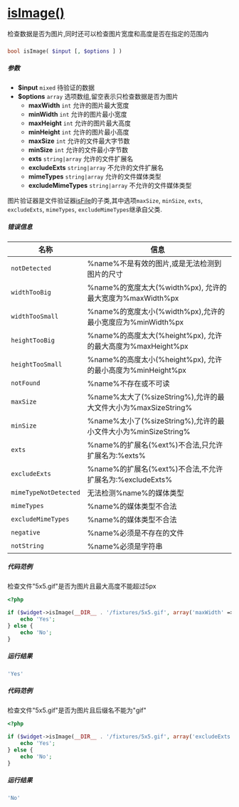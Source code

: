 [isImage()](http://twinh.github.io/widget/api/isImage)
======================================================

检查数据是否为图片,同时还可以检查图片宽度和高度是否在指定的范围内

### 
```php
bool isImage( $input [, $options ] )
```

##### 参数
* **$input** `mixed` 待验证的数据
* **$options** `array` 选项数组,留空表示只检查数据是否为图片
   *  **maxWidth** `int` 允许的图片最大宽度
   *  **minWidth** `int` 允许的图片最小宽度
   *  **maxHeight** `int` 允许的图片最大高度
   *  **minHeight** `int` 允许的图片最小高度
   *  **maxSize** `int` 允许的文件最大字节数
   *  **minSize** `int` 允许的文件最小字节数
   *  **exts** `string|array` 允许的文件扩展名
   *  **excludeExts** `string|array` 不允许的文件扩展名
   *  **mimeTypes** `string|array` 允许的文件媒体类型
   *  **excludeMimeTypes** `string|array` 不允许的文件媒体类型


图片验证器是文件验证器[isFile](isFile.md)的子类,其中选项`maxSize`, `minSize`, `exts`,
`excludeExts`, `mimeTypes`, `excludeMimeTypes`继承自父类.

##### 错误信息
| **名称**              | **信息**                                                       | 
|-----------------------|----------------------------------------------------------------|
| `notDetected`         | %name%不是有效的图片,或是无法检测到图片的尺寸                  |
| `widthTooBig`         | %name%的宽度太大(%width%px), 允许的最大宽度为%maxWidth%px      |
| `widthTooSmall`       | %name%的宽度太小(%width%px),允许的最小宽度应为%minWidth%px     |
| `heightTooBig`        | %name%的高度太大(%height%px), 允许的最大高度为%maxHeight%px    |
| `heightTooSmall`      | %name%的高度太小(%height%px), 允许的最小高度为%minHeight%px    |
| `notFound`            | %name%不存在或不可读                                           |
| `maxSize`             | %name%太大了(%sizeString%),允许的最大文件大小为%maxSizeString% |
| `minSize`             | %name%太小了(%sizeString%),允许的最小文件大小为%minSizeString% |
| `exts`                | %name%的扩展名(%ext%)不合法,只允许扩展名为:%exts%              |
| `excludeExts`         | %name%的扩展名(%ext%)不合法,不允许扩展名为:%excludeExts%       |
| `mimeTypeNotDetected` | 无法检测%name%的媒体类型                                       |
| `mimeTypes`           | %name%的媒体类型不合法                                         |
| `excludeMimeTypes`    | %name%的媒体类型不合法                                         |
| `negative`            | %name%必须是不存在的文件                                       |
| `notString`           | %name%必须是字符串                                             |


##### 代码范例
检查文件"5x5.gif"是否为图片且最大高度不能超过5px
```php
<?php
 
if ($widget->isImage(__DIR__ . '/fixtures/5x5.gif', array('maxWidth' => 5))) {
    echo 'Yes';
} else {
    echo 'No';
}
```
##### 运行结果
```php
'Yes'
```
##### 代码范例
检查文件"5x5.gif"是否为图片且后缀名不能为"gif"
```php
<?php
 
if ($widget->isImage(__DIR__ . '/fixtures/5x5.gif', array('excludeExts' => 'gif'))) {
    echo 'Yes';
} else {
    echo 'No';
}
```
##### 运行结果
```php
'No'
```
